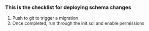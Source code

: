 ### This is the checklist for deploying schema changes

1. Push to git to trigger a migration
2. Once completed, run through the init.sql and enable permissions

